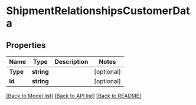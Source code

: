 # ShipmentRelationshipsCustomerData

## Properties

Name | Type | Description | Notes
------------ | ------------- | ------------- | -------------
**Type** | **string** |  | [optional] 
**Id** | **string** |  | [optional] 

[[Back to Model list]](../README.md#documentation-for-models) [[Back to API list]](../README.md#documentation-for-api-endpoints) [[Back to README]](../README.md)


